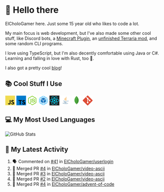 # 👋 Hello there

ElCholoGamer here. Just some 15 year old who likes to code a lot.

My main focus is web development, but I've also made some other cool stuff, like Discord bots, a [Minecraft Plugin](https://www.spigotmc.org/resources/userlogin.80669/), an [unfinished Terraria mod](https://github.com/ElCholoGamer/GamerClass), and some random CLI programs.

I love using TypeScript, but I'm also decently comfortable using Java or C#. Learning and falling in love with Rust, too 🦀.

I also got a pretty cool [blog](https://blog.elchologamer.me/)!

## 📚 Cool Stuff I Use

![JavaScript](https://raw.githubusercontent.com/ElCholoGamer/ElCholoGamer/master/icons/javascript.png)
![TypeScript](https://raw.githubusercontent.com/ElCholoGamer/ElCholoGamer/master/icons/typescript.png)
![Node.js](https://raw.githubusercontent.com/ElCholoGamer/ElCholoGamer/master/icons/node.png)
![Webpack](https://raw.githubusercontent.com/ElCholoGamer/ElCholoGamer/master/icons/webpack.png)
![React](https://raw.githubusercontent.com/ElCholoGamer/ElCholoGamer/master/icons/react.png)
![Java](https://raw.githubusercontent.com/ElCholoGamer/ElCholoGamer/master/icons/java.png)
![MongoDB](https://raw.githubusercontent.com/ElCholoGamer/ElCholoGamer/master/icons/mongodb.png)
![Git](https://raw.githubusercontent.com/ElCholoGamer/ElCholoGamer/master/icons/git.png)

## 💻 My Most Used Languages

![GitHub Stats](https://github-readme-stats.vercel.app/api/top-langs?username=ElCholoGamer&theme=tokyonight)

## 📰 My Latest Activity

<!--START_SECTION:activity-->

1. 🗣 Commented on [#41](https://github.com/ElCholoGamer/userlogin/issues/41) in [ElCholoGamer/userlogin](https://github.com/ElCholoGamer/userlogin)
2. 🎉 Merged PR [#4](https://github.com/ElCholoGamer/video-ascii/pull/4) in [ElCholoGamer/video-ascii](https://github.com/ElCholoGamer/video-ascii)
3. 🎉 Merged PR [#3](https://github.com/ElCholoGamer/video-ascii/pull/3) in [ElCholoGamer/video-ascii](https://github.com/ElCholoGamer/video-ascii)
4. 🎉 Merged PR [#2](https://github.com/ElCholoGamer/video-ascii/pull/2) in [ElCholoGamer/video-ascii](https://github.com/ElCholoGamer/video-ascii)
5. 🎉 Merged PR [#4](https://github.com/ElCholoGamer/advent-of-code/pull/4) in [ElCholoGamer/advent-of-code](https://github.com/ElCholoGamer/advent-of-code)
<!--END_SECTION:activity-->
